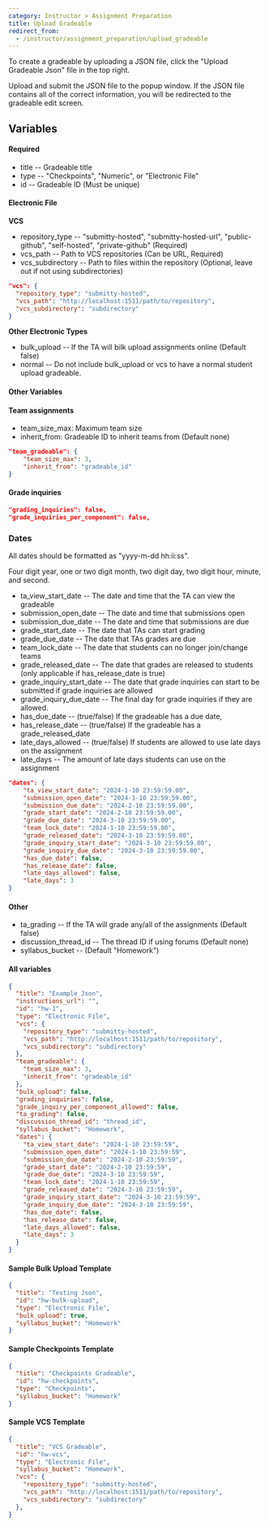 ```yaml
---
category: Instructor > Assignment Preparation
title: Upload Gradeable
redirect_from:
  - /instructor/assignment_preparation/upload_gradeable
---
```

To create a gradeable by uploading a JSON file, click the "Upload Gradeable Json" file in the top right. 

Upload and submit the JSON file to the popup window. If the JSON file contains all of the correct information, you will be
redirected to the gradeable edit screen. 
## Variables
#### __Required__
* title -- Gradeable title 
* type -- "Checkpoints", "Numeric", or "Electronic File"
* id -- Gradeable ID (Must be unique)

#### Electronic File
__VCS__
* repository_type -- "submitty-hosted", "submitty-hosted-url", "public-github", "self-hosted", "private-github" (Required)
* vcs_path -- Path to VCS repositories (Can be URL, Required)
* vcs_subdirectory -- Path to files within the repository (Optional, leave out if not using subdirectories)

```json
"vcs": {
  "repository_type": "submitty-hosted",
  "vcs_path": "http://localhost:1511/path/to/repository",
  "vcs_subdirectory": "subdirectory"
}
```

__Other Electronic Types__
* bulk_upload -- If the TA will bilk upload assignments online (Default false)
* normal -- Do not include bulk_upload or vcs to have a normal student upload gradeable.

#### Other Variables

#### Team assignments
 * team_size_max: Maximum team size
 * inherit_from: Gradeable ID to inherit teams from (Default none)

```json
"team_gradeable": {
    "team_size_max": 3,
    "inherit_from": "gradeable_id"
}
```
#### Grade inquiries
```json
"grading_inquiries": false,
"grade_inquiries_per_component": false,
```
### Dates
All dates should be formatted as "yyyy-m-dd hh:ii:ss". 

Four digit year, one or two digit month, two digit day, two digit hour, minute, and second. 

* ta_view_start_date -- The date and time that the TA can view the gradeable
* submission_open_date -- The date and time that submissions open
* submission_due_date -- The date and time that submissions are due
* grade_start_date -- The date that TAs can start grading
* grade_due_date -- The date that TAs grades are due
* team_lock_date -- The date that students can no longer join/change teams
* grade_released_date -- The date that grades are released to students (only applicable if has_release_date is true)
* grade_inquiry_start_date -- The date that grade inquiries can start to be submitted if grade inquiries are allowed
* grade_inquiry_due_date -- The final day for grade inquiries if they are allowed.
* has_due_date -- (true/false) If the gradeable has a due date,
* has_release_date -- (true/false) If the gradeable has a grade_released_date
* late_days_allowed -- (true/false) If students are allowed to use late days on the assignment
* late_days -- The amount of late days students can use on the assignment
```json
"dates": {
    "ta_view_start_date": "2024-1-10 23:59:59.00",
    "submission_open_date": "2024-1-10 23:59:59.00",
    "submission_due_date": "2024-2-10 23:59:59.00",
    "grade_start_date": "2024-2-10 23:59:59.00",
    "grade_due_date": "2024-3-10 23:59:59.00",
    "team_lock_date": "2024-1-10 23:59:59.00",
    "grade_released_date": "2024-3-10 23:59:59.00",
    "grade_inquiry_start_date": "2024-3-10 23:59:59.00",
    "grade_inquiry_due_date": "2024-3-10 23:59:59.00",
    "has_due_date": false,
    "has_release_date": false,
    "late_days_allowed": false,
    "late_days": 3
}
```

#### Other
* ta_grading -- If the TA will grade any/all of the assignments (Default false)
* discussion_thread_id -- The thread ID if using forums (Default none)
* syllabus_bucket -- (Default "Homework")
#### All variables
```json
{
  "title": "Example Json",
  "instructions_url": "",
  "id": "hw-1",
  "type": "Electronic File",
  "vcs": {
    "repository_type": "submitty-hosted",
    "vcs_path": "http://localhost:1511/path/to/repository",
    "vcs_subdirectory": "subdirectory"
  },
  "team_gradeable": {
    "team_size_max": 3,
    "inherit_from": "gradeable_id"
  },
  "bulk_upload": false,
  "grading_inquiries": false,
  "grade_inquiry_per_component_allowed": false,
  "ta_grading": false,
  "discussion_thread_id": "thread_id",
  "syllabus_bucket": "Homework",
  "dates": {
    "ta_view_start_date": "2024-1-10 23:59:59",
    "submission_open_date": "2024-1-10 23:59:59",
    "submission_due_date": "2024-2-10 23:59:59",
    "grade_start_date": "2024-2-10 23:59:59",
    "grade_due_date": "2024-3-10 23:59:59",
    "team_lock_date": "2024-1-10 23:59:59",
    "grade_released_date": "2024-3-10 23:59:59",
    "grade_inquiry_start_date": "2024-3-10 23:59:59",
    "grade_inquiry_due_date": "2024-3-10 23:59:59",
    "has_due_date": false,
    "has_release_date": false,
    "late_days_allowed": false,
    "late_days": 3
  }
}
```
#### Sample Bulk Upload Template
```json
{
  "title": "Testing Json",
  "id": "hw-bulk-upload",
  "type": "Electronic File",
  "bulk_upload": true,
  "syllabus_bucket": "Homework"
}
```
#### Sample Checkpoints Template
```json
{
  "title": "Checkpoints Gradeable",
  "id": "hw-checkpoints",
  "type": "Checkpoints",
  "syllabus_bucket": "Homework"
}
```
#### Sample VCS Template
```json
{
  "title": "VCS Gradeable",
  "id": "hw-vcs",
  "type": "Electronic File",
  "syllabus_bucket": "Homework",
  "vcs": {
    "repository_type": "submitty-hosted",
    "vcs_path": "http://localhost:1511/path/to/repository",
    "vcs_subdirectory": "subdirectory"
  },
}
```

